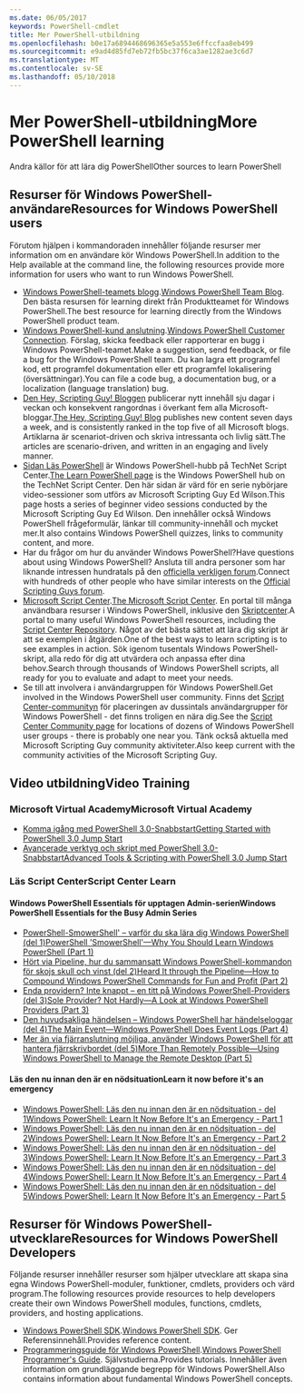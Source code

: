 ```yaml
---
ms.date: 06/05/2017
keywords: PowerShell-cmdlet
title: Mer PowerShell-utbildning
ms.openlocfilehash: b0e17a6894468696365e5a553e6ffccfaa8eb499
ms.sourcegitcommit: e9ad4d85fd7eb72fb5bc37f6ca3ae1282ae3c6d7
ms.translationtype: MT
ms.contentlocale: sv-SE
ms.lasthandoff: 05/10/2018
---
```

# <a name="more-powershell-learning"></a><span data-ttu-id="5b6fe-103">Mer PowerShell-utbildning</span><span class="sxs-lookup"><span data-stu-id="5b6fe-103">More PowerShell learning</span></span>

<span data-ttu-id="5b6fe-104">Andra källor för att lära dig PowerShell</span><span class="sxs-lookup"><span data-stu-id="5b6fe-104">Other sources to learn PowerShell</span></span>

## <a name="resources-for-windows-powershell-users"></a><span data-ttu-id="5b6fe-105">Resurser för Windows PowerShell-användare</span><span class="sxs-lookup"><span data-stu-id="5b6fe-105">Resources for Windows PowerShell users</span></span>

<span data-ttu-id="5b6fe-106">Förutom hjälpen i kommandoraden innehåller följande resurser mer information om en användare kör Windows PowerShell.</span><span class="sxs-lookup"><span data-stu-id="5b6fe-106">In addition to the Help available at the command line, the following resources provide more information for users who want to run Windows PowerShell.</span></span>

- <span data-ttu-id="5b6fe-107">[Windows PowerShell-teamets blogg](http://blogs.msdn.com/b/powershell/).</span><span class="sxs-lookup"><span data-stu-id="5b6fe-107">[Windows PowerShell Team Blog](http://blogs.msdn.com/b/powershell/).</span></span> <span data-ttu-id="5b6fe-108">Den bästa resursen för learning direkt från Produktteamet för Windows PowerShell.</span><span class="sxs-lookup"><span data-stu-id="5b6fe-108">The best resource for learning directly from the Windows PowerShell product team.</span></span>
- <span data-ttu-id="5b6fe-109">[Windows PowerShell-kund anslutning](http://Connect.Microsoft.com/PowerShell).</span><span class="sxs-lookup"><span data-stu-id="5b6fe-109">[Windows PowerShell Customer Connection](http://Connect.Microsoft.com/PowerShell).</span></span> <span data-ttu-id="5b6fe-110">Förslag, skicka feedback eller rapporterar en bugg i Windows PowerShell-teamet.</span><span class="sxs-lookup"><span data-stu-id="5b6fe-110">Make a suggestion, send feedback, or file a bug for the Windows PowerShell team.</span></span> <span data-ttu-id="5b6fe-111">Du kan lagra ett programfel kod, ett programfel dokumentation eller ett programfel lokalisering (översättningar).</span><span class="sxs-lookup"><span data-stu-id="5b6fe-111">You can file a code bug, a documentation bug, or a localization (language translation) bug.</span></span>
- <span data-ttu-id="5b6fe-112">[Den Hey, Scripting Guy! Bloggen](https://blogs.technet.microsoft.com/heyscriptingguy/) publicerar nytt innehåll sju dagar i veckan och konsekvent rangordnas i överkant fem alla Microsoft-bloggar.</span><span class="sxs-lookup"><span data-stu-id="5b6fe-112">[The Hey, Scripting Guy! Blog](https://blogs.technet.microsoft.com/heyscriptingguy/) publishes new content seven days a week, and is consistently ranked in the top five of all Microsoft blogs.</span></span> <span data-ttu-id="5b6fe-113">Artiklarna är scenariot-driven och skriva intressanta och livlig sätt.</span><span class="sxs-lookup"><span data-stu-id="5b6fe-113">The articles are scenario-driven, and written in an engaging and lively manner.</span></span>
- <span data-ttu-id="5b6fe-114">[Sidan Läs PowerShell](https://blogs.technet.microsoft.com/heyscriptingguy/2015/01/04/weekend-scripter-the-best-ways-to-learn-powershell/) är Windows PowerShell-hubb på TechNet Script Center.</span><span class="sxs-lookup"><span data-stu-id="5b6fe-114">[The Learn PowerShell page](https://blogs.technet.microsoft.com/heyscriptingguy/2015/01/04/weekend-scripter-the-best-ways-to-learn-powershell/) is the Windows PowerShell hub on the TechNet Script Center.</span></span> <span data-ttu-id="5b6fe-115">Den här sidan är värd för en serie nybörjare video-sessioner som utförs av Microsoft Scripting Guy Ed Wilson.</span><span class="sxs-lookup"><span data-stu-id="5b6fe-115">This page hosts a series of beginner video sessions conducted by the Microsoft Scripting Guy Ed Wilson.</span></span> <span data-ttu-id="5b6fe-116">Den innehåller också Windows PowerShell frågeformulär, länkar till community-innehåll och mycket mer.</span><span class="sxs-lookup"><span data-stu-id="5b6fe-116">It also contains Windows PowerShell quizzes, links to community content, and more.</span></span>
- <span data-ttu-id="5b6fe-117">Har du frågor om hur du använder Windows PowerShell?</span><span class="sxs-lookup"><span data-stu-id="5b6fe-117">Have questions about using Windows PowerShell?</span></span> <span data-ttu-id="5b6fe-118">Ansluta till andra personer som har liknande intressen hundratals på den [officiella verkligen forum](http://social.technet.microsoft.com/forums/itcg/threads/).</span><span class="sxs-lookup"><span data-stu-id="5b6fe-118">Connect with hundreds of other people who have similar interests on the [Official Scripting Guys forum](http://social.technet.microsoft.com/forums/itcg/threads/).</span></span>
- <span data-ttu-id="5b6fe-119">[Microsoft Script Center](https://technet.microsoft.com/scriptcenter).</span><span class="sxs-lookup"><span data-stu-id="5b6fe-119">[The Microsoft Script Center](https://technet.microsoft.com/scriptcenter).</span></span> <span data-ttu-id="5b6fe-120">En portal till många användbara resurser i Windows PowerShell, inklusive den [Skriptcenter](http://gallery.technet.microsoft.com/scriptcenter/).</span><span class="sxs-lookup"><span data-stu-id="5b6fe-120">A portal to many useful Windows PowerShell resources, including the [Script Center Repository](http://gallery.technet.microsoft.com/scriptcenter/).</span></span> <span data-ttu-id="5b6fe-121">Något av det bästa sättet att lära dig skript är att se exemplen i åtgärden.</span><span class="sxs-lookup"><span data-stu-id="5b6fe-121">One of the best ways to learn scripting is to see examples in action.</span></span> <span data-ttu-id="5b6fe-122">Sök igenom tusentals Windows PowerShell-skript, alla redo för dig att utvärdera och anpassa efter dina behov.</span><span class="sxs-lookup"><span data-stu-id="5b6fe-122">Search through thousands of Windows PowerShell scripts, all ready for you to evaluate and adapt to meet your needs.</span></span>
- <span data-ttu-id="5b6fe-123">Se till att involvera i användargruppen för Windows PowerShell.</span><span class="sxs-lookup"><span data-stu-id="5b6fe-123">Get involved in the Windows PowerShell user community.</span></span> <span data-ttu-id="5b6fe-124">Finns det [Script Center-communityn](https://technet.microsoft.com/scriptcenter/hh182567.aspx) för placeringen av dussintals användargrupper för Windows PowerShell - det finns troligen en nära dig.</span><span class="sxs-lookup"><span data-stu-id="5b6fe-124">See the [Script Center Community page](https://technet.microsoft.com/scriptcenter/hh182567.aspx) for locations of dozens of Windows PowerShell user groups - there is probably one near you.</span></span> <span data-ttu-id="5b6fe-125">Tänk också aktuella med Microsoft Scripting Guy community aktiviteter.</span><span class="sxs-lookup"><span data-stu-id="5b6fe-125">Also keep current with the community activities of the Microsoft Scripting Guy.</span></span>

## <a name="video-training"></a><span data-ttu-id="5b6fe-126">Video utbildning</span><span class="sxs-lookup"><span data-stu-id="5b6fe-126">Video Training</span></span>

### <a name="microsoft-virtual-academy"></a><span data-ttu-id="5b6fe-127">Microsoft Virtual Academy</span><span class="sxs-lookup"><span data-stu-id="5b6fe-127">Microsoft Virtual Academy</span></span>
- [<span data-ttu-id="5b6fe-128">Komma igång med PowerShell 3.0-Snabbstart</span><span class="sxs-lookup"><span data-stu-id="5b6fe-128">Getting Started with PowerShell 3.0 Jump Start</span></span>](https://mva.microsoft.com/en-US/training-courses/getting-started-with-powershell-30-jump-start-8276)
- [<span data-ttu-id="5b6fe-129">Avancerade verktyg och skript med PowerShell 3.0-Snabbstart</span><span class="sxs-lookup"><span data-stu-id="5b6fe-129">Advanced Tools & Scripting with PowerShell 3.0 Jump Start</span></span>](https://mva.microsoft.com/en-US/training-courses/advanced-tools-scripting-with-powershell-30-jump-start-8231)

### <a name="script-center-learn"></a><span data-ttu-id="5b6fe-130">Läs Script Center</span><span class="sxs-lookup"><span data-stu-id="5b6fe-130">Script Center Learn</span></span>
#### <a name="windows-powershell-essentials-for-the-busy-admin-series"></a><span data-ttu-id="5b6fe-131">Windows PowerShell Essentials för upptagen Admin-serien</span><span class="sxs-lookup"><span data-stu-id="5b6fe-131">Windows PowerShell Essentials for the Busy Admin Series</span></span>
- [<span data-ttu-id="5b6fe-132">PowerShell-SmowerShell' – varför du ska lära dig Windows PowerShell &#40;del 1&#41;</span><span class="sxs-lookup"><span data-stu-id="5b6fe-132">PowerShell 'SmowerShell'—Why You Should Learn Windows PowerShell &#40;Part 1&#41;</span></span>](http://dlbmodigital.microsoft.com/webcasts/wmv/23976_Dnl_L.wmv)
- [<span data-ttu-id="5b6fe-133">Hört via Pipeline, hur du sammansatt Windows PowerShell-kommandon för skojs skull och vinst &#40;del 2&#41;</span><span class="sxs-lookup"><span data-stu-id="5b6fe-133">Heard It through the Pipeline—How to Compound Windows PowerShell Commands for Fun and Profit &#40;Part 2&#41;</span></span>](http://dlbmodigital.microsoft.com/webcasts/wmv/23977_Dnl_L.wmv)
- [<span data-ttu-id="5b6fe-134">Enda providern? Inte knappt – en titt på Windows PowerShell-Providers &#40;del 3&#41;</span><span class="sxs-lookup"><span data-stu-id="5b6fe-134">Sole Provider? Not Hardly—A Look at Windows PowerShell Providers &#40;Part 3&#41;</span></span>](http://dlbmodigital.microsoft.com/webcasts/wmv/23978_Dnl_L.wmv)
- [<span data-ttu-id="5b6fe-135">Den huvudsakliga händelsen – Windows PowerShell har händelseloggar &#40;del 4&#41;</span><span class="sxs-lookup"><span data-stu-id="5b6fe-135">The Main Event—Windows PowerShell Does Event Logs &#40;Part 4&#41;</span></span>](http://dlbmodigital.microsoft.com/webcasts/wmv/23979_Dnl_L.wmv)
- [<span data-ttu-id="5b6fe-136">Mer än via fjärranslutning möjliga, använder Windows PowerShell för att hantera fjärrskrivbordet &#40;del 5&#41;</span><span class="sxs-lookup"><span data-stu-id="5b6fe-136">More Than Remotely Possible—Using Windows PowerShell to Manage the Remote Desktop &#40;Part 5&#41;</span></span>](http://dlbmodigital.microsoft.com/webcasts/wmv/23980_Dnl_L.wmv)

#### <a name="learn-it-now-before-its-an-emergency"></a><span data-ttu-id="5b6fe-137">Läs den nu innan den är en nödsituation</span><span class="sxs-lookup"><span data-stu-id="5b6fe-137">Learn it now before it's an emergency</span></span>
- [<span data-ttu-id="5b6fe-138">Windows PowerShell: Läs den nu innan den är en nödsituation - del 1</span><span class="sxs-lookup"><span data-stu-id="5b6fe-138">Windows PowerShell: Learn It Now Before It's an Emergency - Part 1</span></span>](http://dlbmodigital.microsoft.com/webcasts/wmv/1032481530_Dnl_L.wmv)
- [<span data-ttu-id="5b6fe-139">Windows PowerShell: Läs den nu innan den är en nödsituation - del 2</span><span class="sxs-lookup"><span data-stu-id="5b6fe-139">Windows PowerShell: Learn It Now Before It's an Emergency - Part 2</span></span>](http://dlbmodigital.microsoft.com/webcasts/wmv/1032481542_Dnl_L.wmv)
- [<span data-ttu-id="5b6fe-140">Windows PowerShell: Läs den nu innan den är en nödsituation - del 3</span><span class="sxs-lookup"><span data-stu-id="5b6fe-140">Windows PowerShell: Learn It Now Before It's an Emergency - Part 3</span></span>](http://dlbmodigital.microsoft.com/webcasts/wmv/1032481548_Dnl_L.wmv)
- [<span data-ttu-id="5b6fe-141">Windows PowerShell: Läs den nu innan den är en nödsituation - del 4</span><span class="sxs-lookup"><span data-stu-id="5b6fe-141">Windows PowerShell: Learn It Now Before It's an Emergency - Part 4</span></span>](http://dlbmodigital.microsoft.com/webcasts/wmv/1032481552_Dnl_L.wmv)
- [<span data-ttu-id="5b6fe-142">Windows PowerShell: Läs den nu innan den är en nödsituation - del 5</span><span class="sxs-lookup"><span data-stu-id="5b6fe-142">Windows PowerShell: Learn It Now Before It's an Emergency - Part 5</span></span>](http://dlbmodigital.microsoft.com/webcasts/wmv/1032481554_Dnl_L.wmv)

## <a name="resources-for-windows-powershell-developers"></a><span data-ttu-id="5b6fe-143">Resurser för Windows PowerShell-utvecklare</span><span class="sxs-lookup"><span data-stu-id="5b6fe-143">Resources for Windows PowerShell Developers</span></span>

<span data-ttu-id="5b6fe-144">Följande resurser innehåller resurser som hjälper utvecklare att skapa sina egna Windows PowerShell-moduler, funktioner, cmdlets, providers och värd program.</span><span class="sxs-lookup"><span data-stu-id="5b6fe-144">The following resources provide resources to help developers create their own Windows PowerShell modules, functions, cmdlets, providers, and hosting applications.</span></span>

- <span data-ttu-id="5b6fe-145">[Windows PowerShell SDK](http://go.microsoft.com/fwlink/p/?LinkID=89595).</span><span class="sxs-lookup"><span data-stu-id="5b6fe-145">[Windows PowerShell SDK](http://go.microsoft.com/fwlink/p/?LinkID=89595).</span></span> <span data-ttu-id="5b6fe-146">Ger Referensinnehåll.</span><span class="sxs-lookup"><span data-stu-id="5b6fe-146">Provides reference content.</span></span>
- <span data-ttu-id="5b6fe-147">[Programmeringsguide för Windows PowerShell](http://go.microsoft.com/fwlink/p/?LinkID=89596).</span><span class="sxs-lookup"><span data-stu-id="5b6fe-147">[Windows PowerShell Programmer's Guide](http://go.microsoft.com/fwlink/p/?LinkID=89596).</span></span> <span data-ttu-id="5b6fe-148">Självstudierna.</span><span class="sxs-lookup"><span data-stu-id="5b6fe-148">Provides tutorials.</span></span> <span data-ttu-id="5b6fe-149">Innehåller även information om grundläggande begrepp för Windows PowerShell.</span><span class="sxs-lookup"><span data-stu-id="5b6fe-149">Also contains information about fundamental Windows PowerShell concepts.</span></span>
